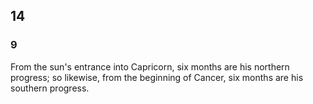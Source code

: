 ## 14
### 9
From the sun's entrance into Capricorn, six months are his northern progress; so likewise, from the beginning of Cancer, six months are his southern progress.
